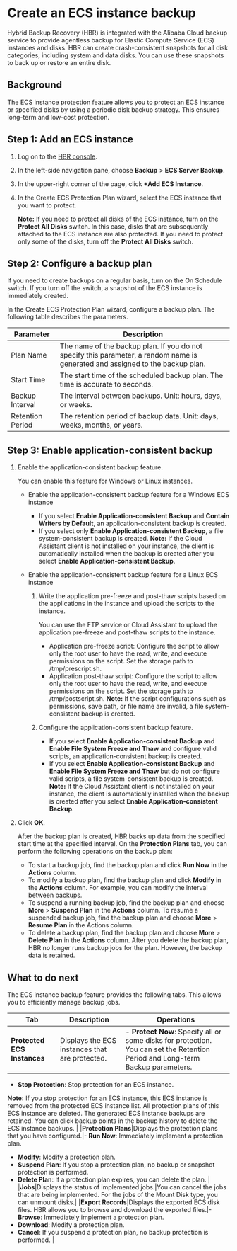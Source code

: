 # Create an ECS instance backup

Hybrid Backup Recovery \(HBR\) is integrated with the Alibaba Cloud backup service to provide agentless backup for Elastic Compute Service \(ECS\) instances and disks. HBR can create crash-consistent snapshots for all disk categories, including system and data disks. You can use these snapshots to back up or restore an entire disk.

## Background

The ECS instance protection feature allows you to protect an ECS instance or specified disks by using a periodic disk backup strategy. This ensures long-term and low-cost protection.

## Step 1: Add an ECS instance

1.  Log on to the [HBR console](https://hbr.console.aliyun.com/).

2.  In the left-side navigation pane, choose **Backup** \> **ECS Server Backup**.

3.  In the upper-right corner of the page, click **+Add ECS Instance**.

4.  In the Create ECS Protection Plan wizard, select the ECS instance that you want to protect.

    **Note:** If you need to protect all disks of the ECS instance, turn on the **Protect All Disks** switch. In this case, disks that are subsequently attached to the ECS instance are also protected. If you need to protect only some of the disks, turn off the **Protect All Disks** switch.


## Step 2: Configure a backup plan

If you need to create backups on a regular basis, turn on the On Schedule switch. If you turn off the switch, a snapshot of the ECS instance is immediately created.

In the Create ECS Protection Plan wizard, configure a backup plan. The following table describes the parameters.

|Parameter|Description|
|---------|-----------|
|Plan Name|The name of the backup plan. If you do not specify this parameter, a random name is generated and assigned to the backup plan.|
|Start Time|The start time of the scheduled backup plan. The time is accurate to seconds.|
|Backup Interval|The interval between backups. Unit: hours, days, or weeks.|
|Retention Period|The retention period of backup data. Unit: days, weeks, months, or years.|

## Step 3: Enable application-consistent backup

1.  Enable the application-consistent backup feature.

    You can enable this feature for Windows or Linux instances.

    -   Enable the application-consistent backup feature for a Windows ECS instance

        -   If you select **Enable Application-consistent Backup** and **Contain Writers by Default**, an application-consistent backup is created.
        -   If you select only **Enable Application-consistent Backup**, a file system-consistent backup is created.
        **Note:** If the Cloud Assistant client is not installed on your instance, the client is automatically installed when the backup is created after you select **Enable Application-consistent Backup**.

    -   Enable the application-consistent backup feature for a Linux ECS instance
        1.  Write the application pre-freeze and post-thaw scripts based on the applications in the instance and upload the scripts to the instance.

            You can use the FTP service or Cloud Assistant to upload the application pre-freeze and post-thaw scripts to the instance.

            -   Application pre-freeze script: Configure the script to allow only the root user to have the read, write, and execute permissions on the script. Set the storage path to /tmp/prescript.sh.
            -   Application post-thaw script: Configure the script to allow only the root user to have the read, write, and execute permissions on the script. Set the storage path to /tmp/postscript.sh.
            **Note:** If the script configurations such as permissions, save path, or file name are invalid, a file system-consistent backup is created.

        2.  Configure the application-consistent backup feature.

            -   If you select **Enable Application-consistent Backup** and **Enable File System Freeze and Thaw** and configure valid scripts, an application-consistent backup is created.
            -   If you select **Enable Application-consistent Backup** and **Enable File System Freeze and Thaw** but do not configure valid scripts, a file system-consistent backup is created.
            **Note:** If the Cloud Assistant client is not installed on your instance, the client is automatically installed when the backup is created after you select **Enable Application-consistent Backup**.

2.  Click **OK**.

    After the backup plan is created, HBR backs up data from the specified start time at the specified interval. On the **Protection Plans** tab, you can perform the following operations on the backup plan:

    -   To start a backup job, find the backup plan and click **Run Now** in the **Actions** column.
    -   To modify a backup plan, find the backup plan and click **Modify** in the **Actions** column. For example, you can modify the interval between backups.
    -   To suspend a running backup job, find the backup plan and choose **More** \> **Suspend Plan** in the **Actions** column. To resume a suspended backup job, find the backup plan and choose **More** \> **Resume Plan** in the Actions column.
    -   To delete a backup plan, find the backup plan and choose **More** \> **Delete Plan** in the **Actions** column. After you delete the backup plan, HBR no longer runs backup jobs for the plan. However, the backup data is retained.

## What to do next

The ECS instance backup feature provides the following tabs. This allows you to efficiently manage backup jobs.

|Tab|Description|Operations|
|---|-----------|----------|
|**Protected ECS Instances**|Displays the ECS instances that are protected.|-   **Protect Now**: Specify all or some disks for protection. You can set the Retention Period and Long-term Backup parameters.
-   **Stop Protection**: Stop protection for an ECS instance.

**Note:** If you stop protection for an ECS instance, this ECS instance is removed from the protected ECS instance list. All protection plans of this ECS instance are deleted. The generated ECS instance backups are retained. You can click backup points in the backup history to delete the ECS instance backups. |
|**Protection Plans**|Displays the protection plans that you have configured.|-   **Run Now**: Immediately implement a protection plan.
-   **Modify**: Modify a protection plan.
-   **Suspend Plan**: If you stop a protection plan, no backup or snapshot protection is performed.
-   **Delete Plan**: If a protection plan expires, you can delete the plan. |
|**Jobs**|Displays the status of implemented jobs.|You can cancel the jobs that are being implemented. For the jobs of the Mount Disk type, you can unmount disks.|
|**Export Records**|Displays the exported ECS disk files. HBR allows you to browse and download the exported files.|-   **Browse**: Immediately implement a protection plan.
-   **Download**: Modify a protection plan.
-   **Cancel**: If you suspend a protection plan, no backup protection is performed. |

